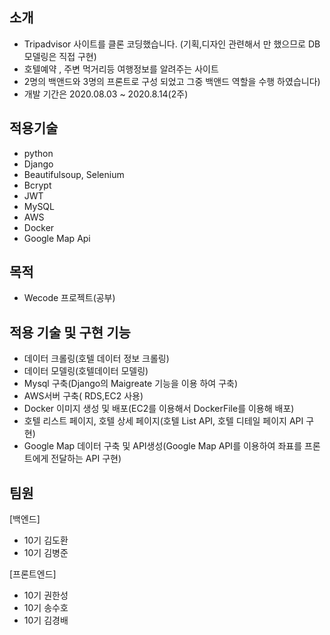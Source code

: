 ## 소개
- Tripadvisor 사이트를 클론 코딩했습니다. (기획,디자인 관련해서 만 했으므로 DB 모델링은 직접 구현)
- 호텔예약 , 주변 먹거리등 여행정보를 알려주는 사이트
- 2명의 백앤드와 3명의 프론트로 구성 되었고 그중 백앤드 역할을 수행 하였습니다)
- 개발 기간은 2020.08.03 ~ 2020.8.14(2주)


## 적용기술
- python
- Django
- Beautifulsoup, Selenium
- Bcrypt
- JWT
- MySQL
- AWS
- Docker
- Google Map Api

## 목적
- Wecode 프로젝트(공부)


## 적용 기술 및 구현 기능
- 데이터 크롤링(호텔 데이터 정보 크롤링)
- 데이터 모델링(호텔데이터 모델링)
- Mysql 구축(Django의 Maigreate 기능을 이용 하여 구축)
- AWS서버 구축( RDS,EC2 사용)
- Docker 이미지 생성 및 배포(EC2를 이용해서 DockerFile를 이용해 배포)
- 호텔 리스트 페이지, 호텔 상세 페이지(호텔 List API, 호텔 디테일 페이지 API 구현)
- Google Map 데이터 구축 및 API생성(Google Map API를 이용하여 좌표를 프론트에게 전달하는 API 구현)


## 팀원
[백엔드]
- 10기 김도환
- 10기 김병준

[프론트엔드]
- 10기 권한성
- 10기 송수호
- 10기 김경배


